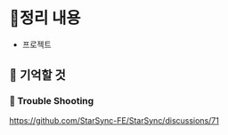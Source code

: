 # 📝정리 내용

- 프로젝트

## 📌 기억할 것

### 🚧 Trouble Shooting

https://github.com/StarSync-FE/StarSync/discussions/71